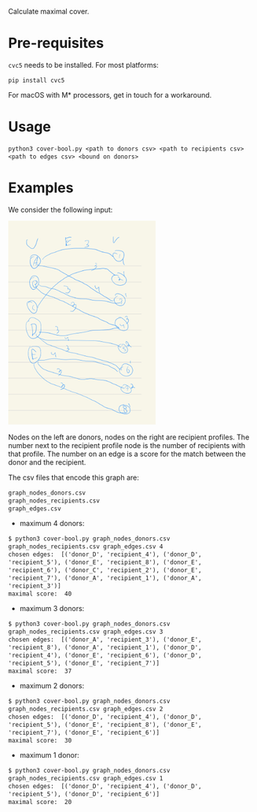 Calculate maximal cover.

# Pre-requisites
`cvc5` needs to be installed.
For most platforms:
```
pip install cvc5
```
For macOS with M* processors, get in touch for a workaround.

# Usage
```
python3 cover-bool.py <path to donors csv> <path to recipients csv> <path to edges csv> <bound on donors>
```


# Examples
We consider the following input:

<img src="ex1.jpeg" width="300">

Nodes on the left are donors, nodes on the right are recipient profiles.
The number next to the recipient profile node is the number of recipients with that profile.
The number on an edge is a score for the match between the donor and the recipient.

The csv files that encode this graph are:
```
graph_nodes_donors.csv
graph_nodes_recipients.csv
graph_edges.csv
```

- maximum 4 donors:
```
$ python3 cover-bool.py graph_nodes_donors.csv graph_nodes_recipients.csv graph_edges.csv 4
chosen edges:  [('donor_D', 'recipient_4'), ('donor_D', 'recipient_5'), ('donor_E', 'recipient_8'), ('donor_E', 'recipient_6'), ('donor_C', 'recipient_2'), ('donor_E', 'recipient_7'), ('donor_A', 'recipient_1'), ('donor_A', 'recipient_3')]
maximal score:  40
```

- maximum 3 donors:
```
$ python3 cover-bool.py graph_nodes_donors.csv graph_nodes_recipients.csv graph_edges.csv 3
chosen edges:  [('donor_A', 'recipient_3'), ('donor_E', 'recipient_8'), ('donor_A', 'recipient_1'), ('donor_D', 'recipient_4'), ('donor_E', 'recipient_6'), ('donor_D', 'recipient_5'), ('donor_E', 'recipient_7')]
maximal score:  37
```

- maximum 2 donors:
```
$ python3 cover-bool.py graph_nodes_donors.csv graph_nodes_recipients.csv graph_edges.csv 2
chosen edges:  [('donor_D', 'recipient_4'), ('donor_D', 'recipient_5'), ('donor_E', 'recipient_8'), ('donor_E', 'recipient_7'), ('donor_E', 'recipient_6')]
maximal score:  30
```

- maximum 1 donor:
```
$ python3 cover-bool.py graph_nodes_donors.csv graph_nodes_recipients.csv graph_edges.csv 1
chosen edges:  [('donor_D', 'recipient_4'), ('donor_D', 'recipient_5'), ('donor_D', 'recipient_6')]
maximal score:  20
```

